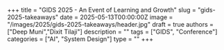 +++
title = "GIDS 2025 - An Event of Learning and Growth"
slug = "gids-2025-takeaways"
date = 2025-05-13T00:00:00Z
image = "/images/2025/gids-2025-takeaways/header.jpg"
draft = true
authors = ["Deep Muni","Dixit Tilaji"]
description = ""
tags = ["GIDS", "Conference"]
categories = ["AI", "System Design"]
type = ""
+++
